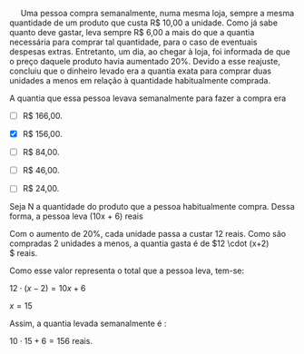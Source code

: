 

     Uma pessoa compra semanalmente, numa mesma loja, sempre a mesma quantidade de um produto que custa R$ 10,00 a unidade. Como já sabe quanto deve gastar, leva sempre R$ 6,00 a mais do que a quantia necessária para comprar tal quantidade, para o caso de eventuais despesas extras. Entretanto, um dia, ao chegar à loja, foi informada de que o preço daquele produto havia aumentado 20%. Devido a esse reajuste, concluiu que o dinheiro levado era a quantia exata para comprar duas unidades a menos em relação à quantidade habitualmente comprada.

A quantia que essa pessoa levava semanalmente para fazer a compra era



- [ ] R$ 166,00.
- [x] R$ 156,00.
- [ ] R$ 84,00.
- [ ] R$ 46,00.
- [ ] R$ 24,00.


Seja N a quantidade do produto que a pessoa habitualmente compra. Dessa forma, a pessoa leva (10x + 6) reais

Com o aumento de 20%, cada unidade passa a custar 12 reais. Como são compradas 2 unidades a menos, a quantia gasta é de $12 \cdot (x+2) $ reais.

Como esse valor representa o total que a pessoa leva, tem-se:

$12 \cdot (x-2) = 10x + 6$

$x = 15$

Assim, a quantia levada semanalmente é :

$10 \cdot 15 + 6 = 156$ reais.

        